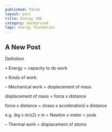 ```yaml
---
published: false
layout: post
title: Energy 100
category: background
tags: energy foundation
---
```




## A New Post

Definition

• Energy = capacity to do work

• Kinds of work:

– Mechanical work = displacement of mass

displacement of mass = force x distance

force x distance = (mass x acceleration) x distance

e.g. (kg x m/s2) x m = Newton x meter = joule

– Thermal work = displacement of atoms